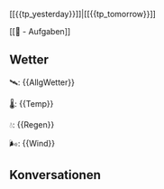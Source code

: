 [[{{tp_yesterday}}]]|[[{{tp_tomorrow}}]]

[[📅 - Aufgaben]]

## Wetter

🛰: {{AllgWetter}}

🌡: {{Temp}}

💧: {{Regen}}

🌬: {{Wind}}

## Konversationen

